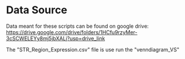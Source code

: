 # Data Source

Data meant for these scripts can be found on google drive: 
https://drive.google.com/drive/folders/1HCfu9rzyMer-3cSCWELEYy8mj5jbXALj?usp=drive_link

The "STR_Region_Expression.csv" file is use run the "venndiagram_VS"
